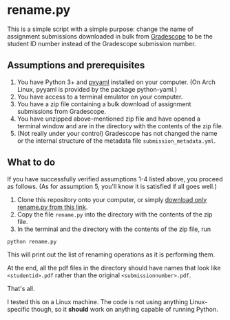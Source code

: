 # rename.py

This is a simple script with a simple purpose: change the name of assignment submissions downloaded in bulk from [Gradescope][gradescope] to be the student ID number instead of the Gradescope submission number.

[gradescope]: https://gradescope.com

## Assumptions and prerequisites

1. You have Python 3+ and [pyyaml][pyyaml] installed on your computer. (On Arch Linux, pyyaml is provided by the package python-yaml.)
2. You have access to a terminal emulator on your computer.
3. You have a zip file containing a bulk download of assignment submissions from Gradescope.
4. You have unzipped above-mentioned zip file and have opened a terminal window and are in the directory with the contents of the zip file.
5. (Not really under your control) Gradescope has not changed the name or the internal structure of the metadata file `submission_metadata.yml`.

[pyyaml]: https://pyyaml.org

## What to do

If you have successfully verified assumptions 1-4 listed above, you proceed as follows.
(As for assumption 5, you'll know it is satisfied if all goes well.)

1. Clone this repository onto your computer, or simply [download only rename.py from this link][raw].
2. Copy the file `rename.py` into the directory with the contents of the zip file.
3. In the terminal and the directory with the contents of the zip file, run
```
python rename.py
```
This will print out the list of renaming operations as it is performing them.

At the end, all the pdf files in the directory should have names that look like `<studentid>.pdf` rather than the original `<submissionnumber>.pdf`.

That's all.

I tested this on a Linux machine.
The code is not using anything Linux-specific though, so it **should** work on anything capable of running Python.

[raw]: https://raw.githubusercontent.com/aghitza/gradescope-submissions-rename/master/rename.py
